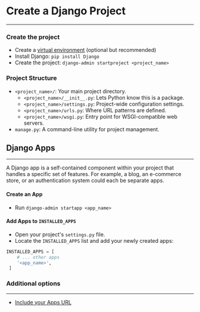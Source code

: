 # Create a Django Project
---
### Create the project
- Create a [virtual environment](Virtual%20Environment%20Python.md) (optional but recommended)
- Install Django: `pip install Django`
- Create the project: `django-admin startproject <project_name>`

### Project Structure
- `<project_name>/`: Your main project directory.
	- `<project_name>/__init__.py`: Lets Python know this is a package.
	- `<project_name>/settings.py`: Project-wide configuration settings.
	- `<project_name>/urls.py`: Where URL patterns are defined.
	- `<project_name>/wsgi.py`: Entry point for WSGI-compatible web servers.
- `manage.py`: A command-line utility for project management.

## Django Apps
---
 A Django app is a self-contained component within your project that handles a specific set of features. For example, a blog, an e-commerce store, or an authentication system could each be separate apps.

#### Create an App
- Run `django-admin startapp <app_name>`
#### Add Apps to `INSTALLED_APPS`
- Open your project's `settings.py` file.
- Locate the `INSTALLED_APPS` list and add your newly created apps:	
```python
INSTALLED_APPS = [
	# ... other apps
	'<app_name>',
 ]
```

### Additional options
---
- [Include your Apps URL](Include%20your%20Apps%20URL.md)